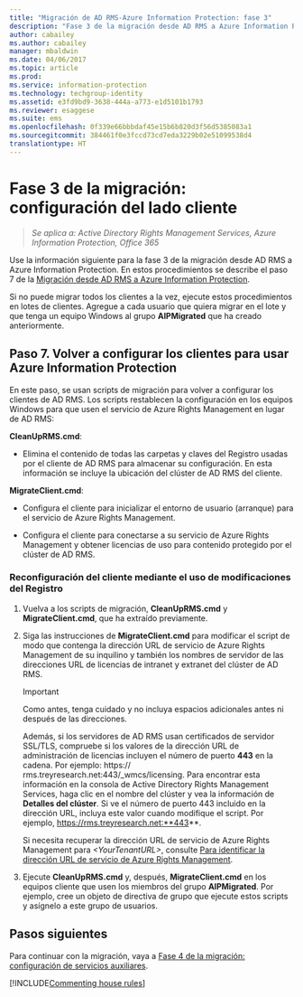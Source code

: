 ```yaml
---
title: "Migración de AD RMS-Azure Information Protection: fase 3"
description: "Fase 3 de la migración desde AD RMS a Azure Information Protection, donde se describe el paso 7 de la migración de AD RMS a Azure Information Protection."
author: cabailey
ms.author: cabailey
manager: mbaldwin
ms.date: 04/06/2017
ms.topic: article
ms.prod: 
ms.service: information-protection
ms.technology: techgroup-identity
ms.assetid: e3fd9bd9-3638-444a-a773-e1d5101b1793
ms.reviewer: esaggese
ms.suite: ems
ms.openlocfilehash: 0f339e66bbbdaf45e15b6b820d3f56d5385083a1
ms.sourcegitcommit: 384461f0e3fccd73cd7eda3229b02e51099538d4
translationtype: HT
---
```

# <a name="migration-phase-3---client-side-configuration"></a>Fase 3 de la migración: configuración del lado cliente

>*Se aplica a: Active Directory Rights Management Services, Azure Information Protection, Office 365*

Use la información siguiente para la fase 3 de la migración desde AD RMS a Azure Information Protection. En estos procedimientos se describe el paso 7 de la [Migración desde AD RMS a Azure Information Protection](migrate-from-ad-rms-to-azure-rms.md).

Si no puede migrar todos los clientes a la vez, ejecute estos procedimientos en lotes de clientes. Agregue a cada usuario que quiera migrar en el lote y que tenga un equipo Windows al grupo **AIPMigrated** que ha creado anteriormente.

## <a name="step-7-reconfigure-clients-to-use-azure-information-protection"></a>Paso 7. Volver a configurar los clientes para usar Azure Information Protection

En este paso, se usan scripts de migración para volver a configurar los clientes de AD RMS. Los scripts restablecen la configuración en los equipos Windows para que usen el servicio de Azure Rights Management en lugar de AD RMS: 

**CleanUpRMS.cmd**:

- Elimina el contenido de todas las carpetas y claves del Registro usadas por el cliente de AD RMS para almacenar su configuración. En esta información se incluye la ubicación del clúster de AD RMS del cliente.

**MigrateClient.cmd**:

- Configura el cliente para inicializar el entorno de usuario (arranque) para el servicio de Azure Rights Management.

-  Configura el cliente para conectarse a su servicio de Azure Rights Management y obtener licencias de uso para contenido protegido por el clúster de AD RMS. 


### <a name="client-reconfiguration-by-using-registry-edits"></a>Reconfiguración del cliente mediante el uso de modificaciones del Registro

1. Vuelva a los scripts de migración, **CleanUpRMS.cmd** y **MigrateClient.cmd**, que ha extraído previamente.

2.  Siga las instrucciones de **MigrateClient.cmd** para modificar el script de modo que contenga la dirección URL de servicio de Azure Rights Management de su inquilino y también los nombres de servidor de las direcciones URL de licencias de intranet y extranet del clúster de AD RMS.

    > [!IMPORTANT]
    > Como antes, tenga cuidado y no incluya espacios adicionales antes ni después de las direcciones.
    > 
    > Además, si los servidores de AD RMS usan certificados de servidor SSL/TLS, compruebe si los valores de la dirección URL de administración de licencias incluyen el número de puerto **443** en la cadena. Por ejemplo: https:// rms.treyresearch.net:443/_wmcs/licensing. Para encontrar esta información en la consola de Active Directory Rights Management Services, haga clic en el nombre del clúster y vea la información de **Detalles del clúster**. Si ve el número de puerto 443 incluido en la dirección URL, incluya este valor cuando modifique el script. Por ejemplo, https://rms.treyresearch.net:**443**. 

    Si necesita recuperar la dirección URL de servicio de Azure Rights Management para *&lt;YourTenantURL&gt;*, consulte [Para identificar la dirección URL de servicio de Azure Rights Management](migrate-from-ad-rms-phase1.md#to-identify-your-azure-rights-management-service-url).

3.  Ejecute **CleanUpRMS.cmd** y, después, **MigrateClient.cmd** en los equipos cliente que usen los miembros del grupo **AIPMigrated**. Por ejemplo, cree un objeto de directiva de grupo que ejecute estos scripts y asígnelo a este grupo de usuarios.


## <a name="next-steps"></a>Pasos siguientes
Para continuar con la migración, vaya a [Fase 4 de la migración: configuración de servicios auxiliares](migrate-from-ad-rms-phase3.md).

[!INCLUDE[Commenting house rules](../includes/houserules.md)]